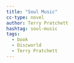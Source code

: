 ```yaml
---
title: "Soul Music"
cc-type: novel
author: Terry Pratchett
hashtag: soul-music
tags:
  - book
  - Discworld
  - Terry Pratchett
---
```

